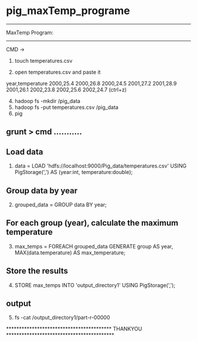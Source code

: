 # pig_maxTemp_programe
*********************************
MaxTemp Program:
*********************************

CMD ->

1. touch temperatures.csv

2. open temperatures.csv and paste it

year,temperature
2000,25.4
2000,26.8
2000,24.5
2001,27.2
2001,28.9
2001,26.1
2002,23.8
2002,25.6
2002,24.7
(ctrl+z)


4. hadoop fs -mkdir /pig_data
5. hadoop fs -put temperatures.csv /pig_data
6. pig

## grunt > cmd ...........

## Load data 
1. data = LOAD 'hdfs://localhost:9000/Pig_data/temperatures.csv' USING PigStorage(',') AS (year:int, temperature:double);

## Group data by year
2. grouped_data = GROUP data BY year;

## For each group (year), calculate the maximum temperature
3. max_temps = FOREACH grouped_data GENERATE group AS year, MAX(data.temperature) AS max_temperature;

## Store the results
4. STORE max_temps INTO 'output_directory1' USING PigStorage(',');

## output
5. fs -cat /output_directory1/part-r-00000


***************************************** THANKYOU ******************************************

